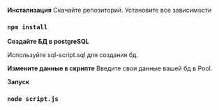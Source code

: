**Инстализация**
Скачайте репозиторий.
Установите все зависимости
### `npm install`

**Создайте БД в postgreSQL**

Используйте sql-script.sql для создания бд.

**Измените данные в скрипте**
Введите свои данные вашей бд в Pool.

**Запуск**
### `node script.js`
